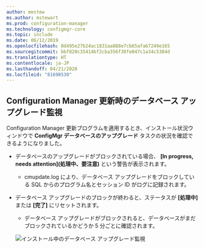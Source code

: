 ```yaml
---
author: mestew
ms.author: mstewart
ms.prod: configuration-manager
ms.technology: configmgr-core
ms.topic: include
ms.date: 06/12/2019
ms.openlocfilehash: 0d495e27b24ac1831aa888e7cb65afa67249e165
ms.sourcegitcommit: bbf820c35414bf2cba356f30fe047c1a34c5384d
ms.translationtype: HT
ms.contentlocale: ja-JP
ms.lasthandoff: 04/21/2020
ms.locfileid: "81698530"
---
```

## <a name="configuration-manager-update-database-upgrade-monitoring"></a>Configuration Manager 更新時のデータベース アップグレード監視

Configuration Manager 更新プログラムを適用するとき、インストール状況ウィンドウで **ConfigMgr データベースのアップグレード** タスクの状況を確認できるようになりました。

- データベースのアップグレードがブロックされている場合、 **[In progress, needs attention]\(処理中、要注意\)** という警告が表示されます。
   - cmupdate.log により、データベース アップグレードをブロックしている SQL からのプログラム名とセッション ID がログに記録されます。
- データベース アップグレードのブロックが終わると、ステータスが **[処理中]** または **[完了]** にリセットされます。
   - データベース アップグレードがブロックされると、データベースがまだブロックされているかどうか 5 分ごとに確認されます。

   ![インストール中のデータベース アップグレード監視](../../media/4200581-database-upgrade-monitoring.png)



